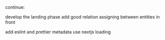 continue:

develop the landing phase
add good relation assigning between entities in front

add eslint and prettier
metadata
use nextjs loading
